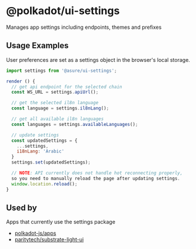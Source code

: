 # @polkadot/ui-settings

Manages app settings including endpoints, themes and prefixes

## Usage Examples

User preferences are set as a settings object in the browser's local storage.

```js
import settings from '@asure/ui-settings';

render () {
  // get api endpoint for the selected chain
  const WS_URL = settings.apiUrl();

  // get the selected il8n language
  const language = settings.il8nLang();

  // get all available il8n languages
  const languages = settings.availableLanguages();

  // update settings
  const updatedSettings = {
    ...settings,
    i18nLang: 'Arabic'
  }
  settings.set(updatedSettings);

  // NOTE: API currently does not handle hot reconnecting properly,
  so you need to manually reload the page after updating settings.
  window.location.reload();
}
```

## Used by

Apps that currently use the settings package

* [polkadot-js/apps](https://www.github.com/polkadot-js/apps)
* [paritytech/substrate-light-ui](https://github.com/paritytech/substrate-light-ui)
